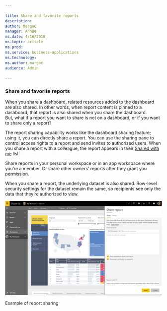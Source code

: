 ```yaml
---

title: Share and favorite reports
description: 
author: MargoC
manager: AnnBe
ms.date: 4/16/2018
ms.topic: article
ms.prod: 
ms.service: business-applications
ms.technology: 
ms.author: margoc
audience: Admin

---
```

### Share and favorite reports



When you share a dashboard, related resources added to the dashboard are also
shared. In other words, when report content is pinned to a dashboard, that
report is also shared when you share the dashboard. But, what if a report you
want to share is not on a dashboard, or if you want to share only a report?

The report sharing capability works like the dashboard sharing feature; using
it, you can directly share a report. You can use the sharing pane to control
access rights to a report and send invites to authorized users. When you share a
report with a colleague, the report appears in their [Shared with
me](https://docs.microsoft.com/en-us/power-bi/service-shared-with-me) list.

Share reports in your personal workspace or in an app workspace where you’re a
member. Or share other owners’ reports after they grant you permission.

When you share a report, the underlying dataset is also shared. Row-level
security settings for the dataset remain the same, so recipients see only the
data that they’re authorized to view.

![A screenshot example of report sharing](media/share-and-favorite-reports-1.png "A screenshot example of report sharing")

Example of report sharing
